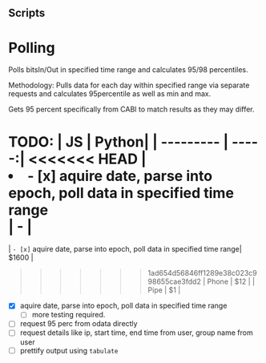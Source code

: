 ## Scripts
# Polling
Polls bitsIn/Out in specified time range and calculates 95/98 percentiles.

Methodology:
Pulls data for each day within specified range via separate requests and calculates 95percentile as well as min and max.

Gets 95 percent specifically from CABI to match results as they may differ.

TODO: 
|    JS     | Python|
| --------- | -----:|
<<<<<<< HEAD
| <li>- [x] aquire date, parse into epoch, poll data in specified time range</li>| - |
=======
| `- [x]` aquire date, parse into epoch, poll data in specified time range| $1600 |
>>>>>>> 1ad654d56846ff1289e38c023c998655cae3fdd2
| Phone     |   $12 |
| Pipe      |    $1 |

- [x] aquire date, parse into epoch, poll data in specified time range
	- [ ] more testing required.
- [ ] request 95 perc from odata directly
- [ ] request details like ip, start time, end time from user, group name from user
- [ ] prettify output using `tabulate`

